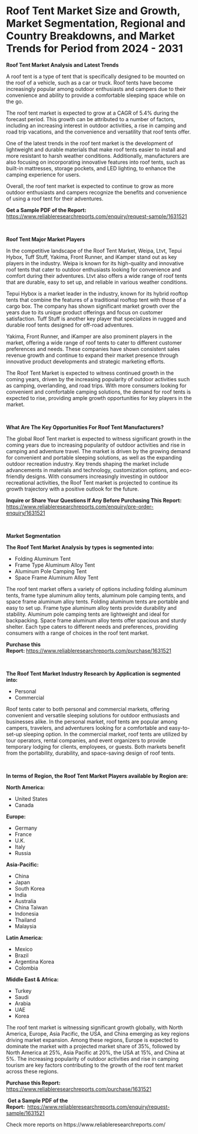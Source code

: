 <p><h1>Roof Tent Market Size and Growth, Market Segmentation, Regional and Country Breakdowns, and Market Trends for Period from 2024 -  2031</h1></p><p><strong>Roof Tent Market Analysis and Latest Trends</strong></p>
<p><p>A roof tent is a type of tent that is specifically designed to be mounted on the roof of a vehicle, such as a car or truck. Roof tents have become increasingly popular among outdoor enthusiasts and campers due to their convenience and ability to provide a comfortable sleeping space while on the go.</p><p>The roof tent market is expected to grow at a CAGR of 5.4% during the forecast period. This growth can be attributed to a number of factors, including an increasing interest in outdoor activities, a rise in camping and road trip vacations, and the convenience and versatility that roof tents offer.</p><p>One of the latest trends in the roof tent market is the development of lightweight and durable materials that make roof tents easier to install and more resistant to harsh weather conditions. Additionally, manufacturers are also focusing on incorporating innovative features into roof tents, such as built-in mattresses, storage pockets, and LED lighting, to enhance the camping experience for users.</p><p>Overall, the roof tent market is expected to continue to grow as more outdoor enthusiasts and campers recognize the benefits and convenience of using a roof tent for their adventures.</p></p>
<p><strong>Get a Sample PDF of the Report:&nbsp;</strong> <a href="https://www.reliableresearchreports.com/enquiry/request-sample/1631521">https://www.reliableresearchreports.com/enquiry/request-sample/1631521</a></p>
<p>&nbsp;</p>
<p><strong>Roof Tent Major Market Players</strong></p>
<p><p>In the competitive landscape of the Roof Tent Market, Weipa, Ltvt, Tepui Hybox, Tuff Stuff, Yakima, Front Runner, and iKamper stand out as key players in the industry. Weipa is known for its high-quality and innovative roof tents that cater to outdoor enthusiasts looking for convenience and comfort during their adventures. Ltvt also offers a wide range of roof tents that are durable, easy to set up, and reliable in various weather conditions.</p><p>Tepui Hybox is a market leader in the industry, known for its hybrid rooftop tents that combine the features of a traditional rooftop tent with those of a cargo box. The company has shown significant market growth over the years due to its unique product offerings and focus on customer satisfaction. Tuff Stuff is another key player that specializes in rugged and durable roof tents designed for off-road adventures.</p><p>Yakima, Front Runner, and iKamper are also prominent players in the market, offering a wide range of roof tents to cater to different customer preferences and needs. These companies have shown consistent sales revenue growth and continue to expand their market presence through innovative product developments and strategic marketing efforts.</p><p>The Roof Tent Market is expected to witness continued growth in the coming years, driven by the increasing popularity of outdoor activities such as camping, overlanding, and road trips. With more consumers looking for convenient and comfortable camping solutions, the demand for roof tents is expected to rise, providing ample growth opportunities for key players in the market.</p></p>
<p>&nbsp;</p>
<p><strong>What Are The Key Opportunities For Roof Tent Manufacturers?</strong></p>
<p><p>The global Roof Tent market is expected to witness significant growth in the coming years due to increasing popularity of outdoor activities and rise in camping and adventure travel. The market is driven by the growing demand for convenient and portable sleeping solutions, as well as the expanding outdoor recreation industry. Key trends shaping the market include advancements in materials and technology, customization options, and eco-friendly designs. With consumers increasingly investing in outdoor recreational activities, the Roof Tent market is projected to continue its growth trajectory with a positive outlook for the future.</p></p>
<p><strong>Inquire or Share Your Questions If Any Before Purchasing This Report:</strong> <a href="https://www.reliableresearchreports.com/enquiry/pre-order-enquiry/1631521">https://www.reliableresearchreports.com/enquiry/pre-order-enquiry/1631521</a></p>
<p>&nbsp;</p>
<p><strong>Market Segmentation</strong></p>
<p><strong>The Roof Tent Market Analysis by types is segmented into:</strong></p>
<p><ul><li>Folding Aluminum Tent</li><li>Frame Type Aluminum Alloy Tent</li><li>Aluminum Pole Camping Tent</li><li>Space Frame Aluminum Alloy Tent</li></ul></p>
<p><p>The roof tent market offers a variety of options including folding aluminum tents, frame type aluminum alloy tents, aluminum pole camping tents, and space frame aluminum alloy tents. Folding aluminum tents are portable and easy to set up. Frame type aluminum alloy tents provide durability and stability. Aluminum pole camping tents are lightweight and ideal for backpacking. Space frame aluminum alloy tents offer spacious and sturdy shelter. Each type caters to different needs and preferences, providing consumers with a range of choices in the roof tent market.</p></p>
<p><strong>Purchase this Report:&nbsp;</strong><a href="https://www.reliableresearchreports.com/purchase/1631521">https://www.reliableresearchreports.com/purchase/1631521</a></p>
<p>&nbsp;</p>
<p><strong>The Roof Tent Market Industry Research by Application is segmented into:</strong></p>
<p><ul><li>Personal</li><li>Commercial</li></ul></p>
<p><p>Roof tents cater to both personal and commercial markets, offering convenient and versatile sleeping solutions for outdoor enthusiasts and businesses alike. In the personal market, roof tents are popular among campers, travelers, and adventurers looking for a comfortable and easy-to-set-up sleeping option. In the commercial market, roof tents are utilized by tour operators, rental companies, and event organizers to provide temporary lodging for clients, employees, or guests. Both markets benefit from the portability, durability, and space-saving design of roof tents.</p></p>
<p>&nbsp;</p>
<p><strong>In terms of Region, the Roof Tent Market Players available by Region are:</strong></p>
<p>
    <p> <strong> North America: </strong>
        <ul>
            <li>United States</li>
            <li>Canada</li>
        </ul>
        </p> 
    <p> <strong> Europe: </strong>
        <ul>
            <li>Germany</li>
            <li>France</li>
            <li>U.K.</li>
            <li>Italy</li>
            <li>Russia</li>
        </ul>
        </p> 
    <p> <strong> Asia-Pacific: </strong>
        <ul>
            <li>China</li>
            <li>Japan</li>
            <li>South Korea</li>
            <li>India</li>
            <li>Australia</li>
            <li>China Taiwan</li>
            <li>Indonesia</li>
            <li>Thailand</li>
            <li>Malaysia</li>
        </ul>
        </p> 
    <p> <strong> Latin America: </strong>
        <ul>
            <li>Mexico</li>
            <li>Brazil</li>
            <li>Argentina Korea</li>
            <li>Colombia</li>
        </ul>
        </p> 
    <p> <strong> Middle East & Africa: </strong>
        <ul>
            <li>Turkey</li>
            <li>Saudi</li>
            <li>Arabia</li>
            <li>UAE</li>
            <li>Korea</li>
        </ul>
    </p>
    </p>
<p><p>The roof tent market is witnessing significant growth globally, with North America, Europe, Asia Pacific, the USA, and China emerging as key regions driving market expansion. Among these regions, Europe is expected to dominate the market with a projected market share of 35%, followed by North America at 25%, Asia Pacific at 20%, the USA at 15%, and China at 5%. The increasing popularity of outdoor activities and rise in camping tourism are key factors contributing to the growth of the roof tent market across these regions.</p></p>
<p><strong>Purchase this Report: </strong><a href="https://www.reliableresearchreports.com/purchase/1631521">https://www.reliableresearchreports.com/purchase/1631521</a></p>
<p>&nbsp;<strong>Get a Sample PDF of the Report:&nbsp;&nbsp;</strong><a href="https://www.reliableresearchreports.com/enquiry/request-sample/1631521">https://www.reliableresearchreports.com/enquiry/request-sample/1631521</a></p>
<p><strong></strong></p>
<p>Check more reports on https://www.reliableresearchreports.com/</p>